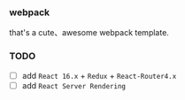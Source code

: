 ### webpack
that's a cute、awesome webpack template.
### TODO
- [ ] add `React 16.x` + `Redux` + `React-Router4.x`
- [ ] add `React Server Rendering`
